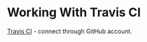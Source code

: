 # Working With Travis CI

[Travis CI][travis] - connect through GitHub account.

[travis]: <https://travis-ci.org>

